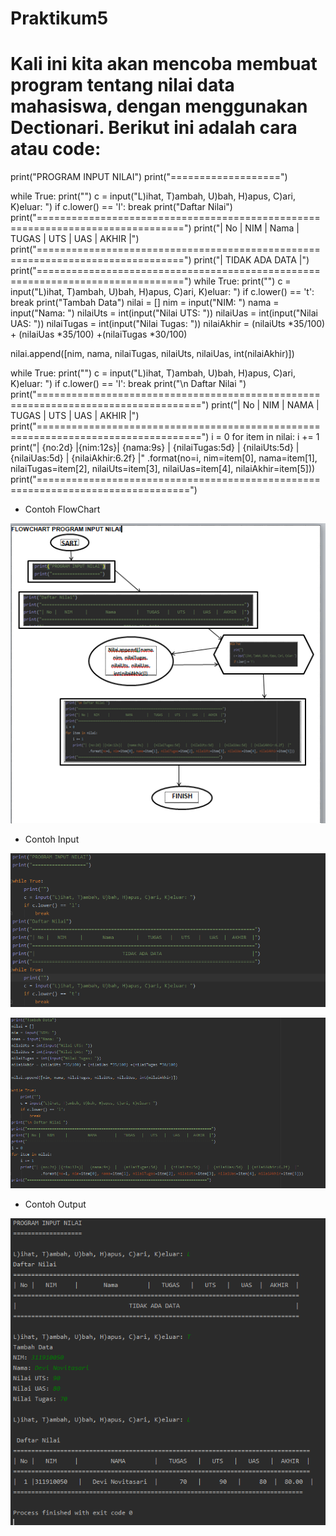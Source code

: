 # Praktikum5
# Kali ini kita akan mencoba membuat program tentang nilai data mahasiswa, dengan menggunakan Dectionari. Berikut ini adalah cara atau code:

print("PROGRAM INPUT NILAI")
print("===================")

while True:
    print("")
    c = input("L)ihat, T)ambah, U)bah, H)apus, C)ari, K)eluar: ")
    if c.lower() == 'l':
        break
print("Daftar Nilai")
print("===============================================================================")
print("| No |   NIM     |       Nama        |   TUGAS   |   UTS   |   UAS  |  AKHIR  |")
print("===============================================================================")
print("|                               TIDAK ADA DATA                                |")
print("===============================================================================")
while True:
    print("")
    c = input("L)ihat, T)ambah, U)bah, H)apus, C)ari, K)eluar: ")
    if c.lower() == 't':
        break
print("Tambah Data")
nilai = []
nim = input("NIM: ")
nama = input("Nama: ")
nilaiUts = int(input("Nilai UTS: "))
nilaiUas = int(input("Nilai UAS: "))
nilaiTugas = int(input("Nilai Tugas: "))
nilaiAkhir = (nilaiUts *35/100) + (nilaiUas *35/100) +(nilaiTugas *30/100)

nilai.append([nim, nama, nilaiTugas, nilaiUts, nilaiUas, int(nilaiAkhir)])

while True:
    print("")
    c = input("L)ihat, T)ambah, U)bah, H)apus, C)ari, K)eluar: ")
    if c.lower() == 'l':
        break
print("\n Daftar Nilai ")
print("==================================================================================")
print("| No |   NIM     |         NAMA        |   TUGAS   |   UTS   |   UAS   |  AKHIR  |")
print("==================================================================================")
i = 0
for item in nilai:
    i += 1
    print("| {no:2d} |{nim:12s}|   {nama:9s}  |   {nilaiTugas:5d}   |  {nilaiUts:5d}   |  {nilaiUas:5d}  | {nilaiAkhir:6.2f}  |"
             .format(no=i, nim=item[0], nama=item[1], nilaiTugas=item[2], nilaiUts=item[3], nilaiUas=item[4], nilaiAkhir=item[5]))
print("================================================================================")

* Contoh FlowChart

![input end](https://github.com/devinovitasari99/Praktikum5/blob/master/gambar/FlowChart.PNG)

* Contoh Input

![input end](https://github.com/devinovitasari99/Praktikum5/blob/master/gambar/Ss1.PNG)

![input end](https://github.com/devinovitasari99/Praktikum5/blob/master/gambar/Ss2.PNG)

* Contoh Output

![input end](https://github.com/devinovitasari99/Praktikum5/blob/master/gambar/SsRun.PNG)
